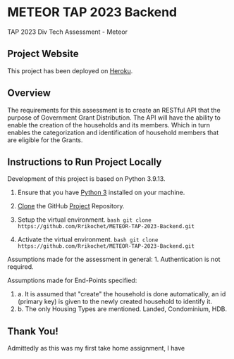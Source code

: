 # METEOR TAP 2023 Backend

TAP 2023 Div Tech Assessment - Meteor

## Project Website

This project has been deployed on [Heroku](https://gov-grant.herokuapp.com/).

## Overview

The requirements for this assessment is to create an RESTful API that the purpose of Government Grant Distribution. 
The API will have the ability to enable the creation of the households and its members.
Which in turn enables the categorization and identification of household members that are eligible for the Grants.

## Instructions to Run Project Locally

Development of this project is based on Python 3.9.13.

1.	Ensure that you have [Python 3](https://www.python.org/downloads/) installed on your machine. 

2.	[Clone](https://docs.github.com/en/repositories/creating-and-managing-repositories/cloning-a-repository) the GitHub [Project](https://github.com/Rrikochet/METEOR-TAP-2023-Backend.git) Repository.

3.	Setup the virtual environment.
	``bash
	git clone https://github.com/Rrikochet/METEOR-TAP-2023-Backend.git
	``
	
4. 	Activate the virtual environment.
	``bash
	git clone https://github.com/Rrikochet/METEOR-TAP-2023-Backend.git
	``


Assumptions made for the assessment in general:
1. 
	Authentication is not required.


Assumptions made for End-Points specified:
1. a. 
	It is assumed that "create" the household is done automatically, 
	an id (primary key) is given to the newly created household to identify it.
1. b.
	The only Housing Types are mentioned. Landed, Condominium, HDB. 

## Thank You!

Admittedly as this was my first take home assignment, I have 
